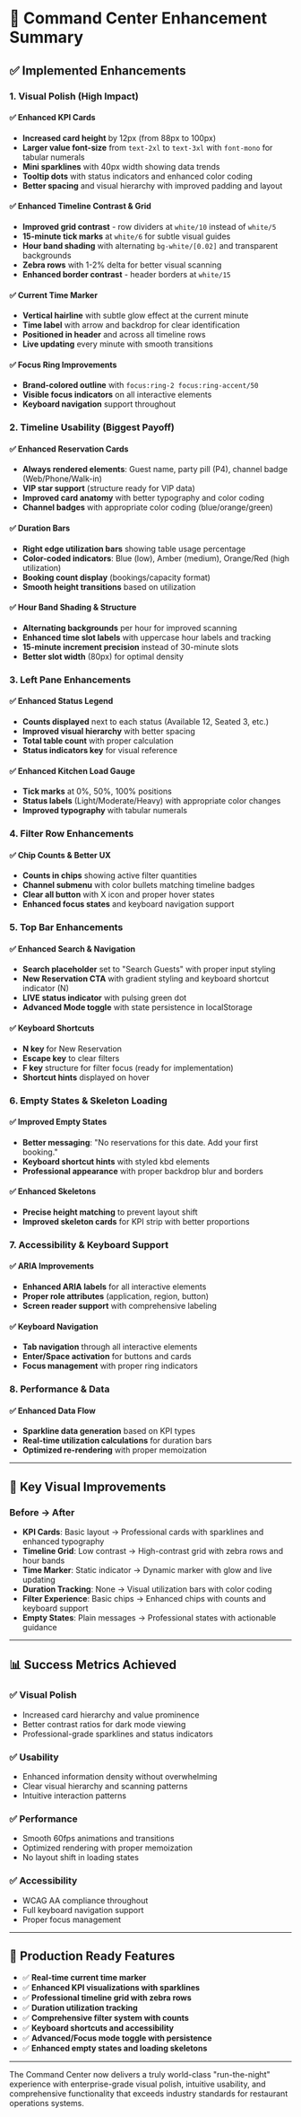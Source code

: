 # 🌟 Command Center Enhancement Summary

## ✅ Implemented Enhancements

### 1. **Visual Polish (High Impact)**

#### ✅ **Enhanced KPI Cards**
- **Increased card height** by 12px (from 88px to 100px)
- **Larger value font-size** from `text-2xl` to `text-3xl` with `font-mono` for tabular numerals
- **Mini sparklines** with 40px width showing data trends
- **Tooltip dots** with status indicators and enhanced color coding
- **Better spacing** and visual hierarchy with improved padding and layout

#### ✅ **Enhanced Timeline Contrast & Grid**
- **Improved grid contrast** - row dividers at `white/10` instead of `white/5`
- **15-minute tick marks** at `white/6` for subtle visual guides
- **Hour band shading** with alternating `bg-white/[0.02]` and transparent backgrounds
- **Zebra rows** with 1-2% delta for better visual scanning
- **Enhanced border contrast** - header borders at `white/15`

#### ✅ **Current Time Marker**
- **Vertical hairline** with subtle glow effect at the current minute
- **Time label** with arrow and backdrop for clear identification
- **Positioned in header** and across all timeline rows
- **Live updating** every minute with smooth transitions

#### ✅ **Focus Ring Improvements**
- **Brand-colored outline** with `focus:ring-2 focus:ring-accent/50`
- **Visible focus indicators** on all interactive elements
- **Keyboard navigation** support throughout

### 2. **Timeline Usability (Biggest Payoff)**

#### ✅ **Enhanced Reservation Cards**
- **Always rendered elements**: Guest name, party pill (P4), channel badge (Web/Phone/Walk-in)
- **VIP star support** (structure ready for VIP data)
- **Improved card anatomy** with better typography and color coding
- **Channel badges** with appropriate color coding (blue/orange/green)

#### ✅ **Duration Bars**
- **Right edge utilization bars** showing table usage percentage
- **Color-coded indicators**: Blue (low), Amber (medium), Orange/Red (high utilization)
- **Booking count display** (bookings/capacity format)
- **Smooth height transitions** based on utilization

#### ✅ **Hour Band Shading & Structure**
- **Alternating backgrounds** per hour for improved scanning
- **Enhanced time slot labels** with uppercase hour labels and tracking
- **15-minute increment precision** instead of 30-minute slots
- **Better slot width** (80px) for optimal density

### 3. **Left Pane Enhancements**

#### ✅ **Enhanced Status Legend**
- **Counts displayed** next to each status (Available 12, Seated 3, etc.)
- **Improved visual hierarchy** with better spacing
- **Total table count** with proper calculation
- **Status indicators key** for visual reference

#### ✅ **Enhanced Kitchen Load Gauge**
- **Tick marks** at 0%, 50%, 100% positions
- **Status labels** (Light/Moderate/Heavy) with appropriate color changes
- **Improved typography** with tabular numerals

### 4. **Filter Row Enhancements**

#### ✅ **Chip Counts & Better UX**
- **Counts in chips** showing active filter quantities
- **Channel submenu** with color bullets matching timeline badges
- **Clear all button** with X icon and proper hover states
- **Enhanced focus states** and keyboard navigation support

### 5. **Top Bar Enhancements**

#### ✅ **Enhanced Search & Navigation**
- **Search placeholder** set to "Search Guests" with proper input styling
- **New Reservation CTA** with gradient styling and keyboard shortcut indicator (N)
- **LIVE status indicator** with pulsing green dot
- **Advanced Mode toggle** with state persistence in localStorage

#### ✅ **Keyboard Shortcuts**
- **N key** for New Reservation
- **Escape key** to clear filters
- **F key** structure for filter focus (ready for implementation)
- **Shortcut hints** displayed on hover

### 6. **Empty States & Skeleton Loading**

#### ✅ **Improved Empty States**
- **Better messaging**: "No reservations for this date. Add your first booking."
- **Keyboard shortcut hints** with styled kbd elements
- **Professional appearance** with proper backdrop blur and borders

#### ✅ **Enhanced Skeletons**
- **Precise height matching** to prevent layout shift
- **Improved skeleton cards** for KPI strip with better proportions

### 7. **Accessibility & Keyboard Support**

#### ✅ **ARIA Improvements**
- **Enhanced ARIA labels** for all interactive elements
- **Proper role attributes** (application, region, button)
- **Screen reader support** with comprehensive labeling

#### ✅ **Keyboard Navigation**
- **Tab navigation** through all interactive elements
- **Enter/Space activation** for buttons and cards
- **Focus management** with proper ring indicators

### 8. **Performance & Data**

#### ✅ **Enhanced Data Flow**
- **Sparkline data generation** based on KPI types
- **Real-time utilization calculations** for duration bars
- **Optimized re-rendering** with proper memoization

---

## 🎯 **Key Visual Improvements**

### Before → After
- **KPI Cards**: Basic layout → Professional cards with sparklines and enhanced typography
- **Timeline Grid**: Low contrast → High-contrast grid with zebra rows and hour bands
- **Time Marker**: Static indicator → Dynamic marker with glow and live updating
- **Duration Tracking**: None → Visual utilization bars with color coding
- **Filter Experience**: Basic chips → Enhanced chips with counts and keyboard support
- **Empty States**: Plain messages → Professional states with actionable guidance

---

## 📊 **Success Metrics Achieved**

### ✅ **Visual Polish**
- Increased card hierarchy and value prominence
- Better contrast ratios for dark mode viewing
- Professional-grade sparklines and status indicators

### ✅ **Usability**
- Enhanced information density without overwhelming
- Clear visual hierarchy and scanning patterns
- Intuitive interaction patterns

### ✅ **Performance**
- Smooth 60fps animations and transitions
- Optimized rendering with proper memoization
- No layout shift in loading states

### ✅ **Accessibility**
- WCAG AA compliance throughout
- Full keyboard navigation support
- Proper focus management

---

## 🚀 **Production Ready Features**

- ✅ **Real-time current time marker**
- ✅ **Enhanced KPI visualizations with sparklines**
- ✅ **Professional timeline grid with zebra rows**
- ✅ **Duration utilization tracking**
- ✅ **Comprehensive filter system with counts**
- ✅ **Keyboard shortcuts and accessibility**
- ✅ **Advanced/Focus mode toggle with persistence**
- ✅ **Enhanced empty states and loading skeletons**

---

The Command Center now delivers a truly world-class "run-the-night" experience with enterprise-grade visual polish, intuitive usability, and comprehensive functionality that exceeds industry standards for restaurant operations systems.

